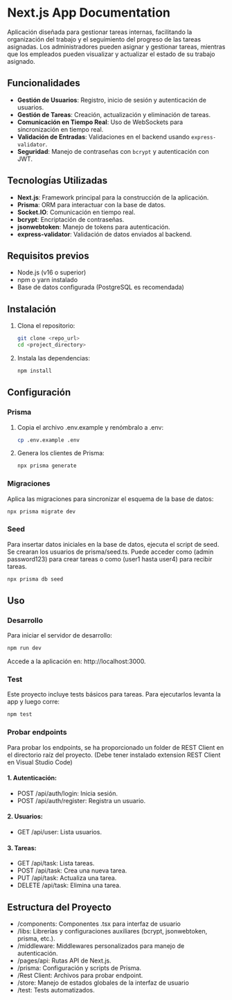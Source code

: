 
# Next.js App Documentation

Aplicación diseñada para gestionar tareas internas, facilitando la organización del trabajo y el seguimiento del progreso de las tareas asignadas. Los administradores pueden asignar y gestionar tareas, mientras que los empleados pueden visualizar y actualizar el estado de su trabajo asignado.

## Funcionalidades

- **Gestión de Usuarios**: Registro, inicio de sesión y autenticación de usuarios.
- **Gestión de Tareas**: Creación, actualización y eliminación de tareas.
- **Comunicación en Tiempo Real**: Uso de WebSockets para sincronización en tiempo real.
- **Validación de Entradas**: Validaciones en el backend usando `express-validator`.
- **Seguridad**: Manejo de contraseñas con `bcrypt` y autenticación con JWT.

## Tecnologías Utilizadas

- **Next.js**: Framework principal para la construcción de la aplicación.
- **Prisma**: ORM para interactuar con la base de datos.
- **Socket.IO**: Comunicación en tiempo real.
- **bcrypt**: Encriptación de contraseñas.
- **jsonwebtoken**: Manejo de tokens para autenticación.
- **express-validator**: Validación de datos enviados al backend.

## Requisitos previos

- Node.js (v16 o superior)
- npm o yarn instalado
- Base de datos configurada (PostgreSQL es recomendada)

## Instalación

1. Clona el repositorio:

   ```bash
   git clone <repo_url>
   cd <project_directory>
   ```

2. Instala las dependencias:

   ```bash
   npm install
   ```

## Configuración

### Prisma

1. Copia el archivo .env.example y renómbralo a .env:

   ```bash
   cp .env.example .env
   ```

2. Genera los clientes de Prisma:

   ```bash
   npx prisma generate
   ```

###  Migraciones
Aplica las migraciones para sincronizar el esquema de la base de datos:

   ```bash
   npx prisma migrate dev
   ```

### Seed
Para insertar datos iniciales en la base de datos, ejecuta el script de seed. Se crearan los usuarios de prisma/seed.ts. Puede acceder como (admin password123) para crear tareas o como (user1 hasta user4) para recibir tareas.

   ```bash
   npx prisma db seed
   ```

## Uso
### Desarrollo
Para iniciar el servidor de desarrollo:

   ```bash
   npm run dev
   ```
Accede a la aplicación en: http://localhost:3000.


### Test
Este proyecto incluye tests básicos para tareas. Para ejecutarlos levanta la app y luego corre:

   ```bash
   npm test
   ```
### Probar endpoints

Para probar los endpoints, se ha proporcionado un folder de REST Client en el directorio raíz del proyecto. (Debe tener instalado extension REST Client en Visual Studio Code)

#### 1. Autenticación:
- POST /api/auth/login: Inicia sesión.
- POST /api/auth/register: Registra un usuario.

#### 2. Usuarios:
- GET /api/user: Lista usuarios.

#### 3. Tareas:
- GET /api/task: Lista tareas.
- POST /api/task: Crea una nueva tarea.
- PUT /api/task: Actualiza una tarea.
- DELETE /api/task: Elimina una tarea.


## Estructura del Proyecto
- /components: Componentes .tsx para interfaz de usuario
- /libs: Librerías y configuraciones auxiliares (bcrypt, jsonwebtoken, prisma, etc.).
- /middleware: Middlewares personalizados para manejo de autenticación.
- /pages/api: Rutas API de Next.js.
- /prisma: Configuración y scripts de Prisma.
- /Rest Client: Archivos para probar endpoint.
- /store: Manejo de estados globales de la interfaz de usuario
- /test: Tests automatizados.